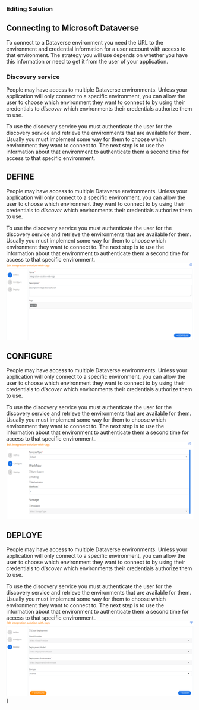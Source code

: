 
### Editing Solution

## Connecting to Microsoft Dataverse

To connect to a Dataverse environment you need the URL to the environment and credential information for a user account with access to that environment. The strategy you will use depends on whether you have this information or need to get it from the user of your application. 

### Discovery service

People may have access to multiple Dataverse environments. Unless your application will only connect to a specific environment, you can allow the user to choose which environment they want to connect to by using their credentials to *discover* which environments their credentials authorize them to use. 

To use the discovery service you must authenticate the user for the discovery service and retrieve the environments that are available for them. Usually you must implement some way for them to choose which environment they want to connect to. The next step is to use the information about that environment to authenticate them a second time for access to that specific environment.
## DEFINE

People may have access to multiple Dataverse environments. Unless your application will only connect to a specific environment, you can allow the user to choose which environment they want to connect to by using their credentials to *discover* which environments their credentials authorize them to use. 

To use the discovery service you must authenticate the user for the discovery service and retrieve the environments that are available for them. Usually you must implement some way for them to choose which environment they want to connect to. The next step is to use the information about that environment to authenticate them a second time for access to that specific environment.<br />
![Define solution Tab](./image/solution-define-screen.png "Define solution")

## CONFIGURE

People may have access to multiple Dataverse environments. Unless your application will only connect to a specific environment, you can allow the user to choose which environment they want to connect to by using their credentials to *discover* which environments their credentials authorize them to use. 

To use the discovery service you must authenticate the user for the discovery service and retrieve the environments that are available for them. Usually you must implement some way for them to choose which environment they want to connect to. The next step is to use the information about that environment to authenticate them a second time for access to that specific environment..<br />
![Configure solution Tab](./image/solution-configure-screen-edit.png "Configure Solution")

## DEPLOYE

People may have access to multiple Dataverse environments. Unless your application will only connect to a specific environment, you can allow the user to choose which environment they want to connect to by using their credentials to *discover* which environments their credentials authorize them to use. 

To use the discovery service you must authenticate the user for the discovery service and retrieve the environments that are available for them. Usually you must implement some way for them to choose which environment they want to connect to. The next step is to use the information about that environment to authenticate them a second time for access to that specific environment..<br />
![Deploy solution Tab](./image/solution-deploye-screen-edit.png "Deploy Solution")]
